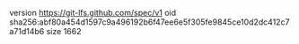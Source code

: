 version https://git-lfs.github.com/spec/v1
oid sha256:abf80a454d1597c9a496192b6f47ee6e5f305fe9845ce10d2dc412c7a71d14b6
size 1662
